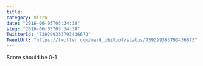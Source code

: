 ```yaml
---
title: 
category: micro
date: "2016-06-05T03:34:38"
slug: "2016-06-05T03:34:38"
TwitterId: "739299363793436673"
TweetUrl: "https://twitter.com/mark_philpot/status/739299363793436673"
---
```


Score should be 0-1
